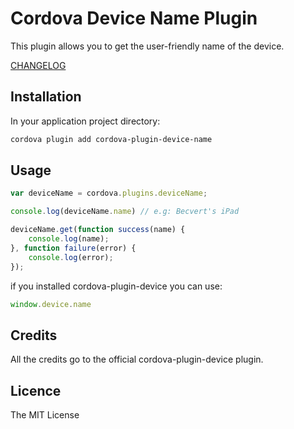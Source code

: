 # Cordova Device Name Plugin

This plugin allows you to get the user-friendly name of the device.

[CHANGELOG](https://github.com/becvert/cordova-plugin-device-name/blob/master/CHANGELOG.md)

## Installation ##

In your application project directory:

```bash
cordova plugin add cordova-plugin-device-name
```


## Usage ##

```javascript
var deviceName = cordova.plugins.deviceName;

console.log(deviceName.name) // e.g: Becvert's iPad

deviceName.get(function success(name) {
    console.log(name);
}, function failure(error) {
    console.log(error);
});
```

if you installed cordova-plugin-device you can use:

```javascript
window.device.name
```

## Credits

All the credits go to the official cordova-plugin-device plugin.

## Licence ##

The MIT License
